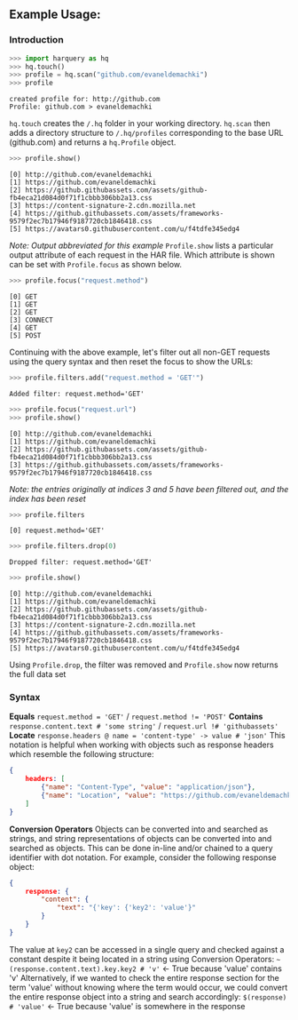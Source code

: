 ## Example Usage:
### Introduction

```python
>>> import harquery as hq
>>> hq.touch()
>>> profile = hq.scan("github.com/evaneldemachki")
>>> profile
```
```
created profile for: http://github.com 
Profile: github.com > evaneldemachki
```
`hq.touch` creates the `/.hq` folder in your working directory.
`hq.scan` then adds a directory structure to `/.hq/profiles` corresponding to the base URL (github.com) and returns a `hq.Profile` object.

```python
>>> profile.show()
```
```
[0] http://github.com/evaneldemachki
[1] https://github.com/evaneldemachki
[2] https://github.githubassets.com/assets/github-fb4eca21d084d0f71f1cbbb306bb2a13.css
[3] https://content-signature-2.cdn.mozilla.net
[4] https://github.githubassets.com/assets/frameworks-9579f2ec7b17946f9187720cb1846418.css
[5] https://avatars0.githubusercontent.com/u/f4tdfe345edg4
``` 
*Note: Output abbreviated for this example*
`Profile.show` lists a particular output attribute of each request in the HAR file. Which attribute is shown can be set with `Profile.focus` as shown below.
```python
>>> profile.focus("request.method")
```
```
[0] GET
[1] GET
[2] GET
[3] CONNECT
[4] GET
[5] POST
```
Continuing with the above example, let's filter out all non-GET requests using the query syntax and then reset the focus to show the URLs:
```python
>>> profile.filters.add("request.method = 'GET'")
```
```
Added filter: request.method='GET'
```
```python
>>> profile.focus("request.url")
>>> profile.show()
```
```
[0] http://github.com/evaneldemachki
[1] https://github.com/evaneldemachki
[2] https://github.githubassets.com/assets/github-fb4eca21d084d0f71f1cbbb306bb2a13.css
[3] https://github.githubassets.com/assets/frameworks-9579f2ec7b17946f9187720cb1846418.css
```
*Note: the entries originally at indices 3 and 5 have been filtered out, and the index has been reset*
```python
>>> profile.filters
```
```
[0] request.method='GET'
```
```python
>>> profile.filters.drop(0)
```
```
Dropped filter: request.method='GET'
```
```python
>>> profile.show()
```
```
[0] http://github.com/evaneldemachki
[1] https://github.com/evaneldemachki
[2] https://github.githubassets.com/assets/github-fb4eca21d084d0f71f1cbbb306bb2a13.css
[3] https://content-signature-2.cdn.mozilla.net
[4] https://github.githubassets.com/assets/frameworks-9579f2ec7b17946f9187720cb1846418.css
[5] https://avatars0.githubusercontent.com/u/f4tdfe345edg4
```
Using `Profile.drop`, the filter was removed and `Profile.show` now returns the full data set
### Syntax
**Equals**
`request.method = 'GET'` / `request.method != 'POST'`
**Contains**
`response.content.text # 'some string'` / `request.url !# 'githubassets'`
**Locate** 
`response.headers @ name = 'content-type' -> value # 'json'` 
This notation is helpful when working with objects such as response headers which resemble the following structure:
```json
{
    headers: [
        {"name": "Content-Type", "value": "application/json"},
        {"name": "Location", "value": "https://github.com/evaneldemachki"}
    ]
}
```
**Conversion Operators**
Objects can be converted into and searched as strings, and string representations of objects can be converted into and searched as objects.
This can be done in-line and/or chained to a query identifier with dot notation.
For example, consider the following response object:
```json
{
    response: {
        "content": {
            "text": "{'key': {'key2': 'value'}"
        }
    }
}
```
The value at `key2` can be accessed in a single query and checked against a constant despite it being located in a string using Conversion Operators:
`~(response.content.text).key.key2 # 'v'` <- True because 'value' contains 'v'
Alternatively, if we wanted to check the entire response section for the term 'value' without knowing where the term would occur, we could convert the entire response object into a string and search accordingly:
`$(response) # 'value'` <- True because 'value' is somewhere in the response


















